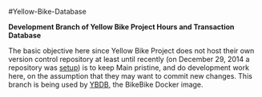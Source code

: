 #Yellow-Bike-Database

**Development Branch of Yellow Bike Project Hours and Transaction Database**

The basic objective here since Yellow Bike Project does not host their own version control repository at least until recently (on December 29, 2014 a repository was [setup](https://github.com/nwilkes2/CommunityBikeShopDB)) is to keep Main pristine, and do development work here, on the assumption that they may want to commit new changes.  This branch is being used by [YBDB](https://github.com/fspc/ybdb), the BikeBike Docker image.
